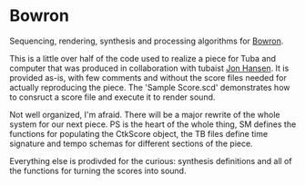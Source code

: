 # Bowron

Sequencing, rendering, synthesis and processing algorithms for [Bowron](https://soundcloud.com/credit/bowron).

This is a little over half of the code used to realize a piece for Tuba and computer that was produced in collaboration with tubaist [Jon Hansen](http://www.jonhansenmusic.com/). It is provided as-is, with few comments and without the score files needed for actually reproducing the piece. The 'Sample Score.scd' demonstrates how to consruct a score file and execute it to render sound.

Not well organized, I'm afraid. There will be a major rewrite of the whole system for our next piece. PS is the heart of the whole thing, SM defines the functions for populating the CtkScore object, the TB files define time signature and tempo schemas for different sections of the piece.

Everything else is prodivded for the curious: synthesis definitions and all of the functions for turning the scores into sound.
